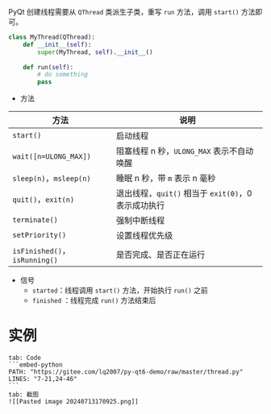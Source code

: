 PyQt 创建线程需要从 `QThread` 类派生子类，重写 `run` 方法，调用 `start()` 方法即可。

```python
class MyThread(QThread):  
    def __init__(self):  
        super(MyThread, self).__init__()  
          
    def run(self):  
        # do something  
        pass
```

- 方法

| 方法                           | 说明                                   |
| ---------------------------- | ------------------------------------ |
| `start()`                    | 启动线程                                 |
| `wait([n=ULONG_MAX])`        | 阻塞线程 n 秒，`ULONG_MAX` 表示不自动唤醒         |
| `sleep(n)`，`msleep(n)`       | 睡眠 n 秒，带 `m` 表示 n 毫秒                 |
| `quit()`，`exit(n)`           | 退出线程，`quit()` 相当于 `exit(0)`，0 表示成功执行 |
| `terminate()`                | 强制中断线程                               |
| `setPriority()`              | 设置线程优先级                              |
| `isFinished()`，`isRunning()` | 是否完成、是否正在运行                          |

- 信号
	- `started`：线程调用 `start()` 方法，开始执行 `run()` 之前
	- `finished` ：线程完成 `run()` 方法结束后
# 实例

````tabs
tab: Code
```embed-python
PATH: "https://gitee.com/lq2007/py-qt6-demo/raw/master/thread.py"
LINES: "7-21,24-46"
```
tab: 截图
![[Pasted image 20240713170925.png]]

````
